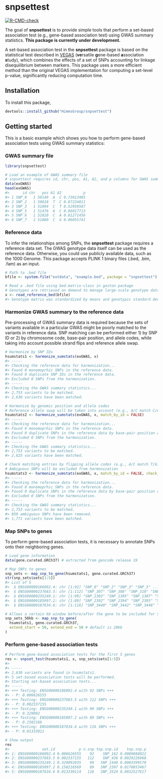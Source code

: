 
<!-- README.md is generated from README.Rmd. Please edit that file -->

# snpsettest

<!-- badges: start -->

[![R-CMD-check](https://github.com/HimesGroup/snpsettest/workflows/R-CMD-check/badge.svg)](https://github.com/HimesGroup/snpsettest/actions)
<!-- badges: end -->

The goal of **snpsettest** is to provide simple tools that perform a
set-based association test (e.g., gene-based association test) using
GWAS summary statistics. **This package is currently under
development.**

A set-based association test in the **snpsettest** package is based on
the statistical test described in
[VEGAS](https://www.ncbi.nlm.nih.gov/pmc/articles/PMC2896770/)
(**ve**rsatile **g**ene-based **a**ssociation **s**tudy), which combines
the effects of a set of SNPs accounting for linkage disequilibrium
between markers. This package uses a more efficient method than the
original VEGAS implementation for computing a set-level p-value,
significantly reducing computation time.

## Installation

To install this package,

``` r
devtools::install_github("HimesGroup/snpsettest")
```

## Getting started

This is a basic example which shows you how to perform gene-based
association tests using GWAS summary statistics:

### GWAS summary file

``` r
library(snpsettest)

# Load an example of GWAS summary file
# snpsettest requires id, chr, pos, A1, A2, and p columns for GWAS summary file
data(exGWAS)
head(exGWAS)
#>      id chr   pos A1 A2          p
#> 1 SNP_0   1 50149  A  C 0.73013485
#> 2 SNP_2   1 50818  T  C 0.87234011
#> 3 SNP_3   1 51094  C  T 0.52959587
#> 4 SNP_5   1 51476  A  C 0.86017713
#> 5 SNP_6   1 51820  C  A 0.81271456
#> 6 SNP_7   1 51880  C  G 0.06055741
```

### Reference data

To infer the relationships among SNPs, the **snpsettest** package
requires a reference data set. The GWAS genotype data itself can be used
as the reference data. Otherwise, you could use publicly available data,
such as the 1000 Genome. This package accepts PLINK 1 binary files
(.bed, .bim, .fam) as an input.

``` r
# Path to .bed file
bfile <- system.file("extdata", "example.bed", package = "snpsettest")

# Read a .bed file using bed.matrix-class in gaston package
# Genotypes are retrieved on demand to manage large-scale genotype data
x <- read_reference_bed(bfile)
#> Genotype matrix was standardized by means and genotypic standard deviations.
```

### Harmonize GWAS summary to the reference data

Pre-processing of GWAS summary data is required because the sets of
variants available in a particular GWAS might be poorly matched to the
variants in reference data. SNP matching can be performed either 1) by
SNP ID or 2) by chromosome code, base-pair position, and allele codes,
while taking into account possible strand flips and reference allele
swap.

``` r
# Harmonize by SNP IDs
hsumstats1 <- harmonize_sumstats(exGWAS, x)
#> -----
#> Checking the reference data for harmonization...
#> Found 0 monomoprhic SNPs in the reference data.
#> Found 0 duplicate SNP IDs in the reference data.
#> Excluded 0 SNPs from the harmonization.
#> -----
#> Checking the GWAS summary statistics...
#> 2,753 variants to be matched.
#> 2,630 variants have been matched.

# Harmonize by genomic position and allele codes
# Reference allele swap will be taken into account (e.g., A/C match C/A)
hsumstats2 <- harmonize_sumstats(exGWAS, x, match_by_id = FALSE)
#> -----
#> Checking the reference data for harmonization...
#> Found 0 monomoprhic SNPs in the reference data.
#> Found 0 duplicate SNPs in the reference data by base-pair position and alleles codes.
#> Excluded 0 SNPs from the harmonization.
#> -----
#> Checking the GWAS summary statistics...
#> 2,753 variants to be matched.
#> 2,625 variants have been matched.

# Check matching entries by flipping allele codes (e.g., A/C match T/G)
# Ambiguous SNPs will be excluded from harmonization
hsumstats3 <- harmonize_sumstats(exGWAS, x, match_by_id = FALSE, check_strand_flip = TRUE)
#> -----
#> Checking the reference data for harmonization...
#> Found 0 monomoprhic SNPs in the reference data.
#> Found 0 duplicate SNPs in the reference data by base-pair position and alleles codes.
#> Excluded 0 SNPs from the harmonization.
#> -----
#> Checking the GWAS summary statistics...
#> 2,753 variants to be matched.
#> 859 ambiguous SNPs have been removed.
#> 1,771 variants have been matched.
```

### Map SNPs to genes

To perform gene-based association tests, it is necessary to annotate
SNPs onto their neighboring genes.

``` r
# Load gene information
data(gene.curated.GRCh37) # extracted from gencode release 19

# Map SNPs to genes
snp_sets <- map_snp_to_gene(hsumstats1, gene.curated.GRCh37)
str(snp_sets$sets[1:5])
#> List of 5
#>  $ ENSG00000186092.4: chr [1:92] "SNP_0" "SNP_2" "SNP_3" "SNP_5" ...
#>  $ ENSG00000237683.5: chr [1:112] "SNP_307" "SNP_308" "SNP_310" "SNP_311" ...
#>  $ ENSG00000235249.1: chr [1:99] "SNP_1303" "SNP_1305" "SNP_1307" "SNP_1309" ...
#>  $ ENSG00000185097.2: chr [1:89] "SNP_2392" "SNP_2394" "SNP_2395" "SNP_2397" ...
#>  $ ENSG00000187634.6: chr [1:116] "SNP_3440" "SNP_3442" "SNP_3448" "SNP_3449" ...

# Allows a certain kb window before/after the gene to be included for SNP mapping
snp_sets_50kb <- map_snp_to_gene(
  hsumstats1, gene.curated.GRCh37, 
  extend_start = 50, extend_end = 50 # default is 20kb
)
```

### Perform gene-based association tests

``` r
# Perform gene-based association tests for the first 5 genes
res <- snpset_test(hsumstats1, x, snp_sets$sets[1:5])
#> 
#> -----
#> 2,630 variants are found in hsumstats1.
#> 5 set-based association tests will be performed.
#> Starting set-based association tests...
#> -----
#> +++ Testing: ENSG00000186092.4 with 92 SNPs +++
#> - P: 0.006626555
#> +++ Testing: ENSG00000237683.5 with 112 SNPs +++
#> - P: 0.002337155
#> +++ Testing: ENSG00000235249.1 with 99 SNPs +++
#> - P: 0.329092
#> +++ Testing: ENSG00000185097.2 with 89 SNPs +++
#> - P: 0.1582166
#> +++ Testing: ENSG00000187634.6 with 116 SNPs +++
#> - P: 0.01333011

# Show output
res
#>               set.id           p n.snp top.snp.id    top.snp.p
#> 1: ENSG00000186092.4 0.006626555    92    SNP_162 0.0009888022
#> 2: ENSG00000237683.5 0.002337155   112    SNP_436 0.0029226968
#> 3: ENSG00000235249.1 0.329092035    99   SNP_1440 0.0003399570
#> 4: ENSG00000185097.2 0.158216569    89   SNP_2397 0.0170853467
#> 5: ENSG00000187634.6 0.013330114   116   SNP_3524 0.0032527617
```
